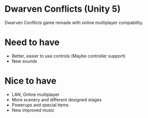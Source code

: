 # Dwarven Conflicts (Unity 5)
Dwarven Conflicts game remade with online multiplayer compability.

# Need to have
* Better, easier to use controls (Maybe controller support)
* New sounds

# Nice to have
* LAN, Online multiplayer
* More scenery and different designed stages
* Powerups and special items
* New improved music
